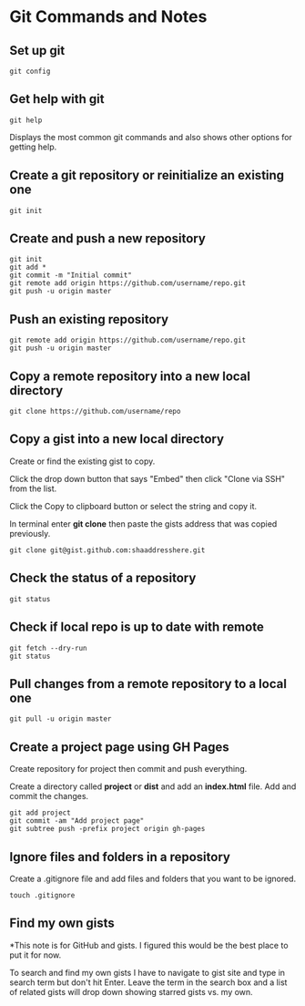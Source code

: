 # Git Commands and Notes

## Set up git

    git config

## Get help with git

    git help

Displays the most common git commands and also shows other options for getting help.

## Create a git repository or reinitialize an existing one

    git init

## Create and push a new repository

    git init
    git add *
    git commit -m "Initial commit"
    git remote add origin https://github.com/username/repo.git
    git push -u origin master

## Push an existing repository

    git remote add origin https://github.com/username/repo.git
    git push -u origin master

## Copy a remote repository into a new local directory

    git clone https://github.com/username/repo

## Copy a gist into a new local directory

Create or find the existing gist to copy.

Click the drop down button that says "Embed" then click "Clone via SSH" from the list.

Click the Copy to clipboard button or select the string and copy it.

In terminal enter <b>git clone</b> then paste the gists address that was copied previously.

    git clone git@gist.github.com:shaaddresshere.git

## Check the status of a repository

    git status

## Check if local repo is up to date with remote

    git fetch --dry-run
    git status

## Pull changes from a remote repository to a local one

    git pull -u origin master

## Create a project page using GH Pages

Create repository for project then commit and push everything.

Create a directory called <b>project</b> or <b>dist</b> and add an <b>index.html</b> file. Add and commit the changes.

    git add project
    git commit -am "Add project page"
    git subtree push -prefix project origin gh-pages

## Ignore files and folders in a repository

Create a .gitignore file and add files and folders that you want to be ignored.

    touch .gitignore

## Find my own gists

*This note is for GitHub and gists. I figured this would be the best place to put it for now.

To search and find my own gists I have to navigate to gist site and type in search term but don't hit Enter. Leave the term in the search box and a list of related gists will drop down showing starred gists vs. my own.